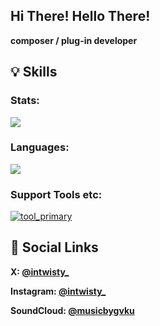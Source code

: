 <!--
**bygaku/bygaku** is a ✨ _special_ ✨ repository because its `README.md` (this file) appears on your GitHub profile.

Here are some ideas to get you started:

- 🔭 I’m currently working on ...
- 🌱 I’m currently learning ...
- 👯 I’m looking to collaborate on ...
- 🤔 I’m looking for help with ...
- 💬 Ask me about ...
- 📫 How to reach me: ...
- 😄 Pronouns: ...
- ⚡ Fun fact: ...
-->
## Hi There! Hello There!
**composer / plug-in developer**

## 💡 Skills
### Stats:
![](http://github-profile-summary-cards.vercel.app/api/cards/profile-details?username=bygaku&theme=gruvbox)

### Languages:
![](https://github-readme-stats.vercel.app/api/top-langs?username=bygaku&theme=gruvbox&count_private=true&hide_progress=true&hide_border=true)

### Support Tools etc:
[![tool_primary](https://skillicons.dev/icons?i=cmake,vscode,visualstudio,powershell,vim,git,unity,ps,ai)](https://skillicons.dev)

## 🔗 Social Links

**X: [@intwisty_](https://x.com/intwisty_/)**

**Instagram: [@intwisty_](https://www.instagram.com/intwisty_/)**

**SoundCloud: [@musicbygvku](https://soundcloud.com/musicbygvku/)**
